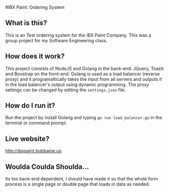 #IBX Paint: Ordering System

## What is this?

This is an Test ordering system for the IBX Paint Company. This was a group project for my Software Engineering class.

## How does it work?

This project consists of NodeJS and Golang in the back-end. JQuery, Toastr and Boostrap on the front-end. Golang is used as a load balancer (reverse proxy) and it programattically takes the input from all servers and outputs it in the load balancer's output using dynamic programming. The proxy settings can be changed by editing the ``` settings.json ``` file. 

## How do I run it?

Run the project by install Golang and typing ``` go run load_balancer.go ``` in the terminal or command prompt.

## Live website?

http://ibxpaint.bubbajoe.us

## Woulda Coulda Shoulda...

Its too back-end dependent, I should have made it so that the whole form process is a single page or double page that loads in data as needed. 